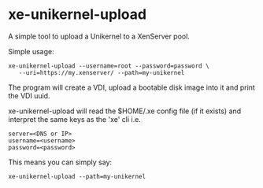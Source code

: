xe-unikernel-upload
===================

A simple tool to upload a Unikernel to a XenServer pool.

Simple usage:
```
xe-unikernel-upload --username=root --password=password \
   --uri=https://my.xenserver/ --path=my-unikernel
```
The program will create a VDI, upload a bootable disk image into it
and print the VDI uuid.

xe-unikernel-upload will read the $HOME/.xe config file (if it exists)
and interpret the same keys as the 'xe' cli i.e.
```
server=<DNS or IP>
username=<username>
password=<password>
```
This means you can simply say:
```
xe-unikernel-upload --path=my-unikernel
```

